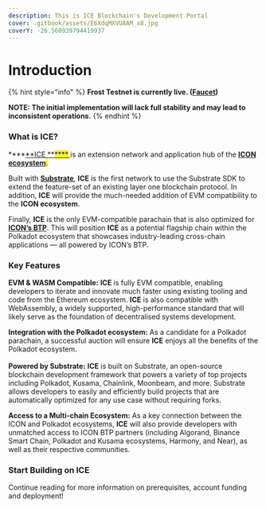 ```yaml
---
description: This is ICE Blockchain's Development Portal
cover: .gitbook/assets/E6XdqMXVUAAM_x8.jpg
coverY: -26.560939794419937
---
```


# Introduction

{% hint style="info" %}
**Frost Testnet is currently live. (**[**Faucet**](https://discord.com/invite/dzmePx2UZd)**)**

**NOTE: The initial implementation will lack full stability and may lead to inconsistent operations.**
{% endhint %}

### What is ICE?

****[**ICE **<mark style="color:blue;">****</mark> ](http://icenetwork.io)is an extension network and application hub of the <mark style="color:purple;"></mark> [**ICON ecosystem**](https://icon.community)<mark style="color:purple;">.</mark>&#x20;

Built with <mark style="color:green;"></mark> [**Substrate**](https://substrate.io)_,_ **ICE** is the first network to use the Substrate SDK to extend the feature-set of an existing layer one blockchain protocol. In addition, **ICE** will provide the much-needed addition of EVM compatibility to the **ICON ecosystem**.&#x20;

Finally, **ICE** is the only EVM-compatible parachain that is also optimized for <mark style="color:blue;"></mark> [**ICON’s BTP**](https://medium.com/helloiconworld/blockchain-transmission-protocol-btp-an-overview-744aaa51334e). This will position **ICE** as a potential flagship chain within the Polkadot ecosystem that showcases industry-leading cross-chain applications — all powered by ICON’s BTP.

### Key Features

**EVM & WASM Compatible:** **ICE** is fully EVM compatible, enabling developers to iterate and innovate much faster using existing tooling and code from the Ethereum ecosystem. **ICE** is also compatible with WebAssembly, a widely supported, high-performance standard that will likely serve as the foundation of decentralised systems development.

**Integration with the Polkadot ecosystem:** As a candidate for a Polkadot parachain, a successful auction will ensure **ICE** enjoys all the benefits of the Polkadot ecosystem.\
\
**Powered by Substrate:** **ICE** is built on Substrate, an open-source blockchain development framework that powers a variety of top projects including Polkadot, Kusama, Chainlink, Moonbeam, and more. Substrate allows developers to easily and efficiently build projects that are automatically optimized for any use case without requiring forks.

**Access to a Multi-chain Ecosystem:** As a key connection between the ICON and Polkadot ecosystems, **ICE** will also provide developers with unmatched access to ICON BTP partners (including Algorand, Binance Smart Chain, Polkadot and Kusama ecosystems, Harmony, and Near), as well as their respective communities.

### Start Building on ICE

Continue reading for more information on prerequisites, account funding and deployment!



